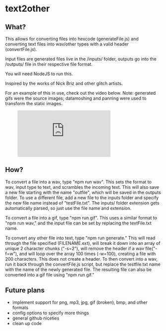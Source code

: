 # text2other

## What?

This allows for converting files into hexcode (generateFile.js) and converting text files into wav/other types with a valid header (convertFile.js).

Input files are generated files live in the /inputs/ folder, outputs go into the /outputs/ file in their respective file format.

You will need NodeJS to run this.

Inspired by the works of Nick Briz and other glitch artists.

For an example of this in use, check out the video below. Note: generated gifs were the source images; datamoshing and panning were used to transform the static images.


<figure class="video_container">
  <iframe src="https://www.youtube.com/embed/APtvwQSTJik" frameborder="0" allowfullscreen="true"> </iframe>
</figure>


## How?

To convert a file into a wav, type "npm run wav". This sets the format to wav, input type to text, and scrambles the incoming text. This will also save a new file starting with the name "outfile", which will be saved in the outputs folder. To use a different file, add a new file to the inputs folder and specify the new file name instead of "testFile.txt". The inputs/ folder extension gets automatically parsed, so just use the file name and extension.

To convert a file into a gif, type "npm run gif". This uses a similar format to "npm run wav," and the input file can be set by replacing the textFile.txt name.

To convert any other file into text, type "npm run generate." This will read through the file specified (FILENAME.ext), will break it down into an array of unique 2 character chunks ("-s=2"), will remove the header if a wav file("-f=w"), and will loop over the array 100 times (-w=100), creating a file with 200 characters. This does not create a header. To then convert into a wav, run it back through the convertFile.js script, but replace the testfile.txt name with the name of the newly generated file. The resulting file can also be converted into a gif file using "npm run gif."

## Future plans

* implement support for png, mp3, jpg, gif (broken), bmp, and other formats
* config options to specify more things
* general github niceties
* clean up code

